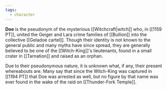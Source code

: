 ```yaml
---
tags:
  - character
---
```


**Doe** is the pseudonym of the mysterious [[Witchcraft|witch]] who, in [[1159 PT]], united the Geiger and Lara crime families of [[Bullion]] into the collective [[Geladoe cartel]]. Though their identity is not known to the general public and many myths have since spread, they are generally believed to be one of the [[Witch-King]]'s lieutenants, found in a small crater in [[Tarnation]] and raised as an orphan. 

Due to their pseudonymous nature, it is unknown what, if any, their present whereabouts are. Many say that since the Witch-King was captured in [[1194 PT]] that Doe was arrested as well, but no figure by that name was ever found in the wake of the raid on [[Thunder-Fork Temple]].